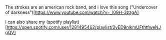 The strokes are an american rock band, and i love this song ("Undercover of darkness")[https://www.youtube.com/watch?v=_l09H-3zzgA]

I can also share my (spotify playlist)[https://open.spotify.com/user/1281495462/playlist/2yED9nlkmUFthtfweNJgQV]